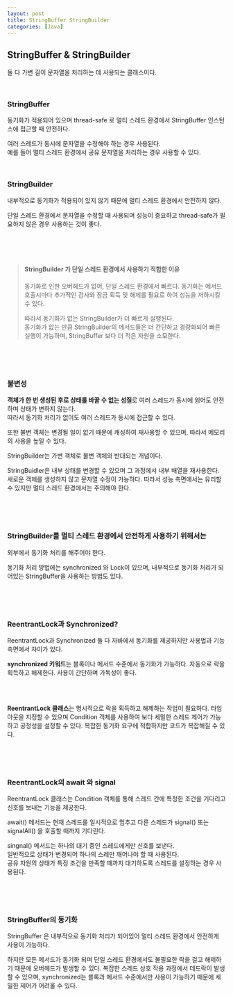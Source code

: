 ```yaml
---
layout: post
title: StringBuffer StringBuilder
categories: [Java]
---
```

 
## StringBuffer & StringBuilder
둘 다 가변 길이 문자열을 처리하는 데 사용되는 클래스이다.  
 
<br>

### StringBuffer 
동기화가 적용되어 있으며 thread-safe 로 멀티 스레드 환경에서 StringBuffer 인스턴스에 접근할 때 안전하다.   

여러 스레드가 동시에 문자열을 수정해야 하는 경우 사용된다.  
예를 들어 멀티 스레드 환경에서 공유 문자열을 처리하는 경우 사용할 수 있다.  
<script src="https://gist.github.com/byunyourim/e1e56c08b6168c66d7324a03d3c1dc3c.js"></script>


<br>


### StringBuilder
내부적으로 동기화가 적용되어 있지 않기 때문에 멀티 스레드 환경에서 안전하지 않다.  
  
단일 스레드 환경에서 문자열을 수정할 때 사용되며 성능이 중요하고 thread-safe가 필요하지 않은 경우 사용하는 것이 좋다.  
<script src="https://gist.github.com/byunyourim/3bc688cd74be0b6d4bf57f4b28300be4.js"></script>


<br><br><br>


> #### StringBuilder 가 단일 스레드 환경에서 사용하기 적합한 이유
> 동기화로 인한 오버헤드가 없어, 단일 스레드 환경에서 빠르다.
> 동기화는 메서드 호출시마다 추가적인 검사와 잠금 획득 및 해제를 필요로 하여 성능을 저하시킬 수 있다.  
>    
> 따라서 동기화가 없는 StringBuilder가 더 빠르게 실행된다.     
> 동기화가 앖는 만큼 StringBuilder의 메서드들은 더 간단하고 경량화되어 빠른 실행이 가능하며, StringBuffer 보다 더 적은 자원을 소모한다.



<br><br><br>


### 불변성
**객체가 한 번 생성된 후로 상태를 바꿀 수 없는 성질**로 여러 스레드가 동시에 읽어도 안전하며 상태가 변하지 않는다.  
따라서 동기화 처리가 없어도 여러 스레드가 동시에 접근할 수 있다.  

또한 불변 객체는 변경될 일이 없기 때문에 캐싱하여 재사용할 수 있으며, 따라서 메모리의 사용을 높일 수 있다.  
  
StringBuilder는 가변 객체로 불변 객체와 반대되는 개념이다.  

StringBuidler은 내부 상태를 변경할 수 있으며 그 과정에서 내부 배열을 재사용한다. 새로운 객체를 생성하지 않고 문자열 수정이 가능하다.
따라서 성능 측면에서는 유리할 수 있지만 멀티 스레드 환경에서는 주의해야 한다.  



<br><br><br>


### StringBuilder를 멀티 스레드 환경에서 안전하게 사용하기 위해서는
외부에서 동기화 처리를 해주어야 한다.  
  
동기화 처리 방법에는 synchronized 와 Lock이 있으며, 
내부적으로 동기화 처리가 되어있는 StringBuffer을 사용하는 방법도 있다.



<br><br><br>


### ReentrantLock과 Synchronized?
ReentrantLock과 Synchronized 둘 다 자바에서 동기화를 제공하지만 사용법과 기능 측면에서 차이가 있다.

**synchronized 키워드**는 블록이나 메서드 수준에서 동기화가 가능하다. 자동으로 락을 획득하고 해제한다.
사용이 간단하며 가독성이 좋다.
<script src="https://gist.github.com/byunyourim/d522eee32b0670d90a681e5929975f23.js"></script>


<br><br>

**ReentrantLock 클래스**는 명시적으로 락을 획득하고 해제하는 작업이 필요하다.
타임아웃을 지정할 수 있으며 Condition 객체를 사용하여 보다 세밀한 스레드 제어가 가능하고 공정성을 설정할 수 있다.
복잡한 동기화 요구에 적합하지만 코드가 복잡해질 수 있다.
<script src="https://gist.github.com/byunyourim/29938a19d1b22b786230fdc2fd6493c9.js"></script>




<br><br><br>



### ReentrantLock의 await 와 signal
ReentrantLock 클래스는 Condition 객체를 통해 스레드 간에 특정한 조건을 기다리고 신호를 보내는 기능을 제공한다.
  
await() 메서드는 현재 스레드를 일시적으로 멈추고 다른 스레드가 signal() 또는 signalAll() 을 호출할 때까지 기다린다.  

singnal() 메서드는 하나의 대기 중인 스레드에게만 신호를 보낸다.   
일반적으로 상태가 변경되어 하나의 스레만 깨어나야 할 때 사용된다.  
공유 자원의 상태가 특정 조건을 만족할 때까지 대기하도록 스레드를 설정하는 경우 사용된다.  
<script src="https://gist.github.com/byunyourim/abc5c521cbbb8b597e7ca4587f021613.js"></script>


<br><br><br>


### StringBuffer의 동기화
StringBuffer 은 내부적으로 동기화 처리가 되어있어 멀티 스레드 환경에서 안전하게 사용이 가능하다. 
  
하지만 모든 메서드가 동기화 되며 단일 스레드 환경에서도 불필요한 락을 걸고 해제하기 때문에 오버헤드가 발생할 수 있다.
복잡한 스레드 상호 작용 과정에서 데드락이 발생할 수 있으며, synchronized는 블록과 메서드 수준에서만 사용이 가능하기 때문에 세밀한 제어가 어려울 수 있다.
